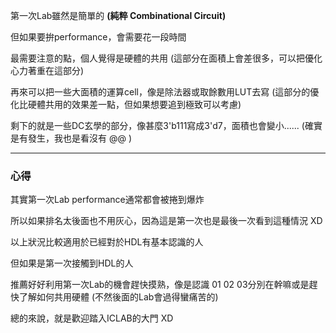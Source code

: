 第一次Lab雖然是簡單的 **(純粹 Combinational Circuit)**

但如果要拚performance，會需要花一段時間

最需要注意的點，個人覺得是硬體的共用 (這部分在面積上會差很多，可以把優化心力著重在這部分)

再來可以把一些大面積的運算cell，像是除法器或取餘數用LUT去寫 (這部分的優化比硬體共用的效果差一點，但如果想要追到極致可以考慮)

剩下的就是一些DC玄學的部分，像甚麼3'b111寫成3'd7，面積也會變小...... (確實是有發生，我也是看沒有 @@ )

------------------------------------------------------------------------------------------------------------------------

### **心得**

其實第一次Lab performance通常都會被捲到爆炸

所以如果排名太後面也不用灰心，因為這是第一次也是最後一次看到這種情況 XD

以上狀況比較適用於已經對於HDL有基本認識的人 

但如果是第一次接觸到HDL的人

推薦好好利用第一次Lab的機會趕快摸熟，像是認識 01 02 03分別在幹嘛或是趕快了解如何共用硬體 (不然後面的Lab會過得蠻痛苦的)

總的來說，就是歡迎踏入ICLAB的大門 XD
